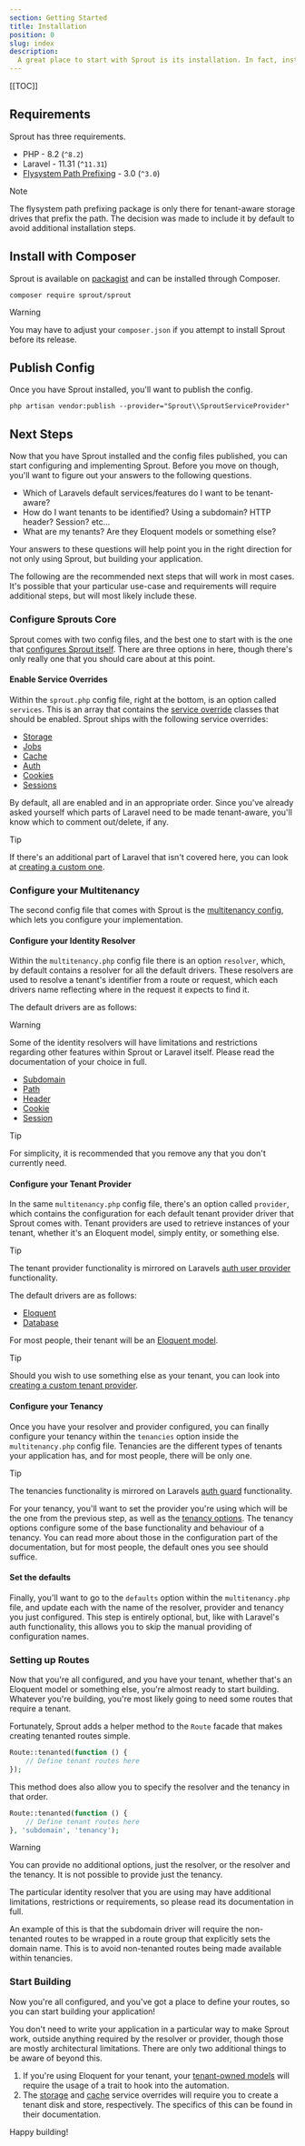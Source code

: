 ```yaml
---
section: Getting Started
title: Installation
position: 0
slug: index
description:
  A great place to start with Sprout is its installation. In fact, installation is the number one most recommended place to start when using a package.
---
```


[[TOC]]

## Requirements

Sprout has three requirements.

- PHP - 8.2 (`^8.2`)
- Laravel - 11.31 (`^11.31`)
- [Flysystem Path Prefixing](https://packagist.org/packages/league/flysystem-path-prefixing) - 3.0 (`^3.0`)

> [!NOTE]
> The flysystem path prefixing package is only there for tenant-aware storage drives that prefix the path.
> The decision was made to include it by default to avoid additional installation steps.

## Install with Composer

Sprout is available on [packagist](https://packagist.org/packages/sprout/sprout) and can be installed through Composer.

```shell
composer require sprout/sprout
```

> [!WARNING]
> You may have to adjust your `composer.json` if you attempt to install Sprout before its release.

## Publish Config

Once you have Sprout installed, you'll want to publish the config.

```shell
php artisan vendor:publish --provider="Sprout\\SproutServiceProvider"
```

## Next Steps

Now that you have Sprout installed and the config files published, you can start configuring and implementing Sprout.
Before you move on though, you'll want to figure out your answers to the following questions.

- Which of Laravels default services/features do I want to be tenant-aware?
- How do I want tenants to be identified? Using a subdomain? HTTP header? Session? etc...
- What are my tenants? Are they Eloquent models or something else?

Your answers to these questions will help point you in the right direction for not only using Sprout,
but building your application.

The following are the recommended next steps that will work in most cases.
It's possible that your particular use-case and requirements will require additional steps,
but will most likely include these.

### Configure Sprouts Core

Sprout comes with two config files,
and the best one to start with is the one that [configures Sprout itself](configuration#sprout-config).
There are three options in here, though there's only really one that you should care about at this point.

#### Enable Service Overrides

Within the `sprout.php` config file, right at the bottom, is an option called `services`.
This is an array that contains the [service override](service-overrides) classes that should be enabled.
Sprout ships with the following service overrides:

- [Storage](storage)
- [Jobs](jobs)
- [Cache](cache)
- [Auth](auth)
- [Cookies](cookies)
- [Sessions](sessions)

By default, all are enabled and in an appropriate order.
Since you've already asked yourself which parts of Laravel need to be made tenant-aware,
you'll know which to comment out/delete, if any.

> [!TIP]
> If there's an additional part of Laravel that isn't covered here,
> you can look at [creating a custom one](custom-service-override).

### Configure your Multitenancy

The second config file that comes with Sprout is the [multitenancy config](configuration#multitenancy-config),
which lets you configure your implementation.

#### Configure your Identity Resolver

Within the `multitenancy.php` config file there is an option `resolver`,
which, by default contains a resolver for all the default drivers.
These resolvers are used to resolve a tenant's identifier from a route or request,
which each drivers name reflecting where in the request it expects to find it.

The default drivers are as follows:

> [!WARNING]
> Some of the identity resolvers will have limitations and restrictions regarding other features within Sprout or
> Laravel itself.
> Please read the documentation of your choice in full.

- [Subdomain](subdomain)
- [Path](path)
- [Header](header)
- [Cookie](cookie)
- [Session](session)

> [!TIP]
> For simplicity, it is recommended that you remove any that you don't currently need.

#### Configure your Tenant Provider

In the same `multitenancy.php` config file, there's an option called `provider`,
which contains the configuration for each default tenant provider driver that Sprout comes with.
Tenant providers are used to retrieve instances of your tenant,
whether it's an Eloquent model, simply entity, or something else.

> [!TIP]
> The tenant provider functionality is mirrored on
> Laravels [auth user provider](https://laravel.com/docs/11.x/authentication#adding-custom-user-providers) functionality.

The default drivers are as follows:

- [Eloquent](eloquent)
- [Database](database)

For most people, their tenant will be an [Eloquent model](tenant-models).

> [!TIP]
> Should you wish to use something else as your tenant, you can look into [creating a custom tenant provider](custom-tenant-provider).

#### Configure your Tenancy

Once you have your resolver and provider configured,
you can finally configure your tenancy within the `tenancies` option inside the `multitenancy.php` config file.
Tenancies are the different types of tenants your application has, and for most people, there will be only one.

> [!TIP]
> The tenancies functionality is mirrored on
> Laravels [auth guard](https://laravel.com/docs/11.x/authentication#adding-custom-guards) functionality.

For your tenancy,
you'll want to set the provider you're using which will be the one from the previous step,
as well as the [tenancy options](configuration#tenancy-options).
The tenancy options configure some of the base functionality and behaviour of a tenancy.
You can read more about those in the configuration part of the documentation,
but for most people, the default ones you see should suffice.

#### Set the defaults

Finally, you'll want to go to the `defaults` option within the `multitenancy.php` file,
and update each with the name of the resolver, provider and tenancy you just configured.
This step is entirely optional,
but, like with Laravel's auth functionality, this allows you to skip the manual providing of configuration names.

### Setting up Routes

Now that you're all configured, and you have your tenant,
whether that's an Eloquent model or something else, you're almost ready to start building.
Whatever you're building, you're most likely going to need some routes that require a tenant.

Fortunately, Sprout adds a helper method to the `Route` facade that makes creating tenanted routes simple.

```php
Route::tenanted(function () {
    // Define tenant routes here
});
```

This method does also allow you to specify the resolver and the tenancy in that order.

```php
Route::tenanted(function () {
    // Define tenant routes here
}, 'subdomain', 'tenancy');
```

> [!WARNING]
> You can provide no additional options, just the resolver, or the resolver and the tenancy.
> It is not possible to provide just the tenancy.

The particular identity resolver that you are using may have additional limitations,
restrictions or requirements, so please read its documentation in full.

An example of this is
that the subdomain driver will require the non-tenanted routes
to be wrapped in a route group that explicitly sets the domain name.
This is to avoid non-tenanted routes being made available within tenancies.

### Start Building

Now you're all configured, and you've got a place to define your routes, so you can start building your application!

You don't need to write your application in a particular way to make Sprout work,
outside anything required by the resolver or provider, though those are mostly architectural limitations.
There are only two additional things to be aware of beyond this.

1. If you're using Eloquent for your tenant, your [tenant-owned models](tenant-child-models) will require the usage of a trait to hook into the automation.
2. The [storage](storage) and [cache](cache) service overrides will require you to create a tenant disk and store, respectively. The specifics of this can be found in their documentation.

Happy building!
